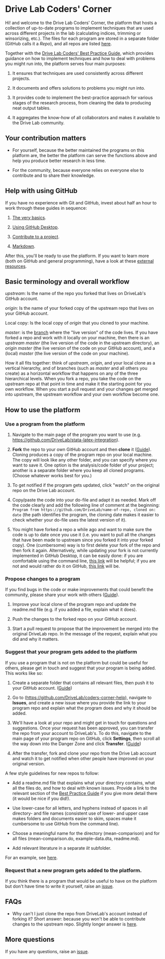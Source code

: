 # Drive Lab Coders' Corner

Hi! and welcome to the Drive Lab Coders' Corner, the platform that hosts a collection of up-to-date programs to implement techniques that are used across different projects in the lab (calculating indices, trimming or winsorizing, etc.). The files for each program are stored in a separate folder (GitHub calls it a *Repo*), and all repos are listed [here](https://github.com/DriveLab?tab=repositories).

Together with the [Drive Lab Coders' Best Practice Guide](https://docs.google.com/document/d/1ZMEm-IMgLdDFYQQ4PpuxUdXs_IAXKM5oDhl6rfe8848/edit?usp=sharing), which provides guidance on how to implement techniques and how to deal with problems you might run into, the platform serves four main purposes:

1. It ensures that techniques are used consistently across different projects.

2. It documents and offers solutions to problems you might run into.

3. It provides code to implement the best-practice approach for various stages of the research process, from cleaning the data to producing neat output tables.

4. It aggregates the know-how of all collaborators and makes it available to the Drive Lab community.



## Your contribution matters

- For yourself, because the better maintained the programs on this platform are, the better the platform can serve the functions above and help you produce better research in less time.

- For the community, because everyone relies on everyone else to contribute and to share their knowledge.



## Help with using GitHub

If you have no experience with Git and GitHub, invest about half an hour to work through these guides in sequence:

1. [The very basics](https://guides.github.com/activities/hello-world/).

2. [Using GitHub Desktop](https://guides.github.com/introduction/getting-your-project-on-github/).

3. [Contribute to a project](https://guides.github.com/activities/forking/).

4. [Markdown](https://guides.github.com/features/mastering-markdown/).

After this, you'll be ready to use the platform. If you want to learn more (both on GitHub and general programming), have a look at these [external resources](https://github.com/DriveLab/coders-corner-help/blob/master/coding-resources.md). 


## Basic terminology and overall workflow

*upstream*: Is the name of the repo you forked that lives on DriveLab's GitHub account.

*origin*: Is the name of your forked copy of the upstream repo that lives on your GitHub account.

Local copy: Is the local copy of *origin* that you cloned to your machine. 

*master*: is the [branch](https://guides.github.com/introduction/flow/) where the "live version" of the code lives. If you have forked a repo and work with it locally on your machine, then there is an *upstream master* (the live version of the code in the upstream directory), an *origin master* (the live version of the code on your GitHub account), and a (local) *master* (the live version of the code on your machine).

How it all fits together: think of *upstream*, *origin*, and your local clone as a vertical hierarchy, and of branches (such as *master* and all others you create) as a horizontal workflow that happens on any of the three hierarchical levels. When you fork a repo, you take the code on the upstream repo at that point in time and make it the starting point for you own workflow. When you start a pull request and your changes get merged into upstream, the upstream workflow and your own workflow become one.




## How to use the platform

### Use a program from the platform

1. Navigate to the main page of the program you want to use (e.g. https://github.com/DriveLab/stata-latex-integration).

2. **Fork** the repo to your own GitHub account and then **clone** it ([Guide](https://guides.github.com/activities/forking/)). Cloning produces a copy of the program repo on your local machine. The copy will look like any other folder, and you can specify where you want to save it. One option is the analysis/code folder of your project; another is a separate folder where you keep all cloned programs. (Choose whatever works best for you.)

3. To get notified if the program gets updated, click "watch" on the original repo on the Drive Lab account. 

4. Copy/paste the code into your do-file and adapt it as needed. Mark off the code clearly and add the following line of comment at the beginning: `Program from https://github.com/DriveLab/name-of-repo, cloned on: date` (the path identifies the program, the cloning date makes it easier to check whether your do-file uses the latest version of it).

5. You might have forked a repo a while ago and want to make sure the code is up to date once you use it (i.e. you want to pull all the changes that have been made to upstream since you forked it into your forked copy). One (cumbersome) way is to first delete your fork of the repo and then fork it again. Alternatively, while updating your fork is not currently implemented in GitHub Desktop, it can be easily done: if you are comfortable using the command line, [this link](https://gist.github.com/CristinaSolana/1885435) will be helpful; if you are not and would rather do it on GitHub, [this link](https://stackoverflow.com/questions/20984802/how-can-i-keep-my-fork-in-sync-without-adding-a-separate-remote/21131381#21131381) will be.



### Propose changes to a program

If you find bugs in the code or make improvements that could benefit the community, please share your work with others ([Guide](https://guides.github.com/activities/forking/)).

1. Improve your local clone of the program repo and update the readme.md file (e.g. if you added a file, explain what it does). 

2. Push the changes to the forked repo on your GitHub account.

3. Start a pull request to propose that the improvement be merged into the original DriveLab repo. In the message of the request, explain what you did and why it matters.



### Suggest that your program gets added to the platform

If you use a program that is not on the platform but could be useful for others, please get in touch and suggest that your program is being added. This works like so:

1. Create a separate folder that contains all relevant files, then push it to your GitHub account. ([Guide](https://guides.github.com/introduction/getting-your-project-on-github/))

2. Go to (https://github.com/DriveLab/coders-corner-help), navigate to **Issues**, and create a new issue where you provide the link to your program repo and explain what the program does and why it should be added.

3. We'll have a look at your repo and might get in touch for questions and suggestions. Once your request has been approved, you can transfer the repo from your account to DriveLab's. To do this, navigate to the main page of your program repo on GitHub, click **Settings**, then scroll all the way down into the Danger Zone and click **Transfer**. ([Guide](https://help.github.com/articles/transferring-a-repository-owned-by-your-personal-account/))

4. After the transfer, fork and clone your repo from the Drive Lab account and watch it to get notified when other people have improved on your original version.

A few style guidelines for new repos to follow:

- Add a readme.md file that explains what your directory contains, what all the files do, and how to deal with known issues. Provide a link to the relevant section of the [Best Practice Guide](https://docs.google.com/document/d/1ZMEm-IMgLdDFYQQ4PpuxUdXs_IAXKM5oDhl6rfe8848/edit?usp=sharing) if you give more detail there (it would be nice if you did!). 

- Use lower-case for all letters, and hyphens instead of spaces in all directory- and file names (consistent use of lower- and upper case makes folders and documents easier to skim, spaces make it cumbersome to use GitHub from the command line). 

- Choose a meaningful name for the directory (mean-comparison) and for all files (mean-comparison.do, example-data.dta, readme.md).

- Add relevant literature in a separate *lit* subfolder.

For an example, see [here](https://github.com/fabiangunzinger/drivelab-code/tree/master/code/stata-latex-integration).



### Request that a new program gets added to the platform.

If you think there is a program that would be useful to have on the platform but don't have time to write it yourself, raise an [issue](https://github.com/DriveLab/coders-corner-help/issues).



## FAQs

- Why can't I just clone the repo from DriveLab's account instead of forking it? Short answer: because you won't be able to contribute changes to the upstream repo. Slightly longer answer is [here](https://stackoverflow.com/questions/6286571/are-git-forks-actually-git-clones). 




## More questions

If you have any questions, raise an [issue](https://github.com/DriveLab/coders-corner-help/issues).



